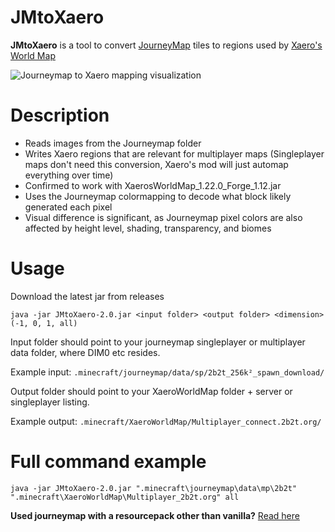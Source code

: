 # JMtoXaero

**JMtoXaero** is a tool to convert [JourneyMap](https://www.curseforge.com/minecraft/mc-mods/journeymap) tiles to regions used by [Xaero's World Map](https://chocolateminecraft.com/worldmap.php)

![Journeymap to Xaero mapping visualization](https://i.imgur.com/LP8HuKX.png)

# Description 

- Reads images from the Journeymap folder
- Writes Xaero regions that are relevant for multiplayer maps (Singleplayer maps don't need this conversion, Xaero's mod will just automap everything over time)
- Confirmed to work with XaerosWorldMap_1.22.0_Forge_1.12.jar
- Uses the Journeymap colormapping to decode what block likely generated each pixel
- Visual difference is significant, as Journeymap pixel colors are also affected by height level, shading, transparency, and biomes

# Usage

Download the latest jar from releases

`java -jar JMtoXaero-2.0.jar <input folder> <output folder> <dimension> (-1, 0, 1, all)`

Input folder should point to your journeymap singleplayer or multiplayer data folder, where DIM0 etc resides.

Example input:
`.minecraft/journeymap/data/sp/2b2t_256k²_spawn_download/`

Output folder should point to your XaeroWorldMap folder + server or singleplayer listing.

Example output:
`.minecraft/XaeroWorldMap/Multiplayer_connect.2b2t.org/`


# Full command example

`java -jar JMtoXaero-2.0.jar ".minecraft\journeymap\data\mp\2b2t" ".minecraft\XaeroWorldMap\Multiplayer_2b2t.org" all`

**Used journeymap with a resourcepack other than vanilla?**
[Read here](./MAPPINGS.md)